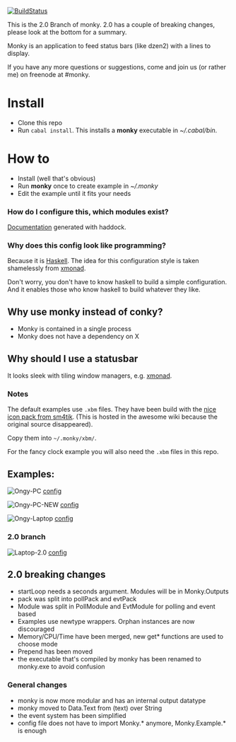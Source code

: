 [![BuildStatus](https://travis-ci.org/monky-hs/monky.svg?branch=master)](https://travis-ci.org/monky-hs/monky)

This is the 2.0 Branch of monky. 2.0 has a couple of breaking changes, please look at the bottom for a summary.

Monky is an application to feed status bars (like dzen2) with a lines to display.

If you have any more questions or suggestions, come and join us (or rather me) on freenode at #monky.

# Install
 * Clone this repo
 * Run `cabal install`. This installs a **monky** executable in *~/.cabal/bin*.

# How to
 * Install (well that's obvious)
 * Run **monky** once to create example in *~/.monky*
 * Edit the example until it fits your needs
 
### How do I configure this, which modules exist?
[Documentation](http://monky-hs.github.io/index.html) generated with haddock.
   
### Why does this config look like programming?
Because it is [Haskell](https://www.haskell.org/). The idea for this configuration style is taken shamelessly from [xmonad](http://xmonad.org/).

Don't worry, you don't have to know haskell to build a simple configuration.
And it enables those who know haskell to build whatever they like.


## Why use monky instead of conky?

* Monky is contained in a single process
* Monky does not have a dependency on X

## Why should I use a statusbar

It looks sleek with tiling window managers, e.g. [xmonad](http://xmonad.org/).

### Notes

The default examples use `.xbm` files.
They have been build with the 
[nice icon pack from sm4tik](http://awesome.naquadah.org/wiki/Nice_Icons). (This
is hosted in the awesome wiki because the original source disappeared).

Copy them into `~/.monky/xbm/`.

For the fancy clock example you will also need the `.xbm` files in this repo.


## Examples:

![Ongy-PC](http://i.imgur.com/Jvdx4jy.png?1)
[config](http://lpaste.net/143261)

![Ongy-PC-NEW](http://i.imgur.com/oWzP924.png?1)
[config](http://lpaste.net/146044)

![Ongy-Laptop](http://i.imgur.com/EzHD3re.png?1)
[config](http://lpaste.net/143262)

### 2.0 branch

![Laptop-2.0](http://i.imgur.com/nQQ9ywX.jpg?1)
[config](http://lpaste.net/170301)

## 2.0 breaking changes
 * startLoop needs a seconds argument. Modules will be in Monky.Outputs
 * pack was split into pollPack and evtPack
 * Module was split in PollModule and EvtModule for polling and event based
 * Examples use newtype wrappers. Orphan instances are now discouraged
 * Memory/CPU/Time have been merged, new get\* functions are used to choose mode
 * Prepend has been moved
 * the executable that's compiled by monky has been renamed to monky.exe to avoid confusion

### General changes
 * monky is now more modular and has an internal output datatype
 * monky moved to Data.Text from (text) over String
 * the event system has been simplified
 * config file does not have to import Monky.\* anymore, Monky.Example.\* is enough
